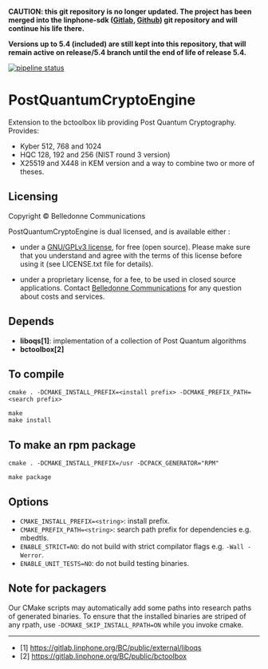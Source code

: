 **CAUTION: this git repository is no longer updated. The project has been merged into the linphone-sdk ([Gitlab](https://gitlab.linphone.org/BC/public/linphone-sdk), [Github](https://github.com/BelledonneCommunications/linphone-sdk)) git repository and will continue his life there.**

**Versions up to 5.4 (included) are still kept into this repository, that will remain active on release/5.4 branch until the end of life of release 5.4.**

[![pipeline status](https://gitlab.linphone.org/BC/private/postquantumcryptoengine/badges/master/pipeline.svg)](https://gitlab.linphone.org/BC/private/postquantumcryptoengine/commits/master)

PostQuantumCryptoEngine
=======================

Extension to the bctoolbox lib providing Post Quantum Cryptography.
Provides:
- Kyber 512, 768 and 1024
- HQC 128, 192 and 256 (NIST round 3 version)
- X25519 and X448 in KEM version
and a way to combine two or more of theses.

Licensing
---------

Copyright © Belledonne Communications

PostQuantumCryptoEngine is dual licensed, and is available either :

 - under a [GNU/GPLv3 license](https://www.gnu.org/licenses/gpl-3.0.en.html), for free (open source). Please make sure that you understand and agree with the terms of this license before using it (see LICENSE.txt file for details).

 - under a proprietary license, for a fee, to be used in closed source applications. Contact [Belledonne Communications](https://www.linphone.org/contact) for any question about costs and services.


Depends
-------

- **liboqs[1]**: implementation of a collection of Post Quantum algorithms
- **bctoolbox[2]**


To compile
----------

	cmake . -DCMAKE_INSTALL_PREFIX=<install prefix> -DCMAKE_PREFIX_PATH=<search prefix>

	make
	make install


To make an rpm package
----------------------

	cmake . -DCMAKE_INSTALL_PREFIX=/usr -DCPACK_GENERATOR="RPM"

	make package


Options
-------

- `CMAKE_INSTALL_PREFIX=<string>`: install prefix.
- `CMAKE_PREFIX_PATH=<string>`: search path prefix for dependencies e.g. mbedtls.
- `ENABLE_STRICT=NO`: do not build with strict compilator flags e.g. `-Wall -Werror`.
- `ENABLE_UNIT_TESTS=NO`: do not build testing binaries.



Note for packagers
------------------

Our CMake scripts may automatically add some paths into research paths of generated binaries.
To ensure that the installed binaries are striped of any rpath, use `-DCMAKE_SKIP_INSTALL_RPATH=ON`
while you invoke cmake.

--------------------

- [1] <https://gitlab.linphone.org/BC/public/external/liboqs>
- [2] <https://gitlab.linphone.org/BC/public/bctoolbox>

